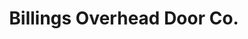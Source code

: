 ---
title: "Billings Overhead Door Co."
url: /billings/billings-overhead-door-co/
shop: Großhandel
---